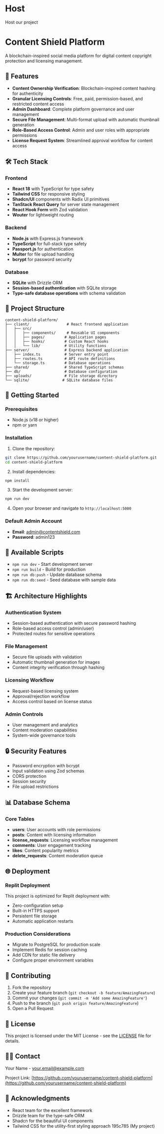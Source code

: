 
# Host
Host our project

# Content Shield Platform

A blockchain-inspired social media platform for digital content copyright protection and licensing management.

## 🚀 Features

- **Content Ownership Verification**: Blockchain-inspired content hashing for authenticity
- **Granular Licensing Controls**: Free, paid, permission-based, and restricted content access
- **Admin Dashboard**: Complete platform governance and user management
- **Secure File Management**: Multi-format upload with automatic thumbnail generation
- **Role-Based Access Control**: Admin and user roles with appropriate permissions
- **License Request System**: Streamlined approval workflow for content access

## 🛠 Tech Stack

### Frontend
- **React 18** with TypeScript for type safety
- **Tailwind CSS** for responsive styling
- **Shadcn/UI** components with Radix UI primitives
- **TanStack React Query** for server state management
- **React Hook Form** with Zod validation
- **Wouter** for lightweight routing

### Backend
- **Node.js** with Express.js framework
- **TypeScript** for full-stack type safety
- **Passport.js** for authentication
- **Multer** for file upload handling
- **bcrypt** for password security

### Database
- **SQLite** with Drizzle ORM
- **Session-based authentication** with SQLite storage
- **Type-safe database operations** with schema validation

## 📁 Project Structure

```
content-shield-platform/
├── client/                 # React frontend application
│   ├── src/
│   │   ├── components/     # Reusable UI components
│   │   ├── pages/         # Application pages
│   │   ├── hooks/         # Custom React hooks
│   │   └── lib/           # Utility functions
├── server/                # Express backend application
│   ├── index.ts           # Server entry point
│   ├── routes.ts          # API route definitions
│   └── storage.ts         # Database operations
├── shared/                # Shared TypeScript schemas
├── db/                    # Database configuration
├── uploads/               # File storage directory
└── sqlite/               # SQLite database files
```

## 🚀 Getting Started

### Prerequisites
- Node.js (v18 or higher)
- npm or yarn

### Installation

1. Clone the repository:
```bash
git clone https://github.com/yourusername/content-shield-platform.git
cd content-shield-platform
```

2. Install dependencies:
```bash
npm install
```

3. Start the development server:
```bash
npm run dev
```

4. Open your browser and navigate to `http://localhost:5000`

### Default Admin Account
- **Email**: admin@contentshield.com
- **Password**: admin123

## 🔧 Available Scripts

- `npm run dev` - Start development server
- `npm run build` - Build for production
- `npm run db:push` - Update database schema
- `npm run db:seed` - Seed database with sample data

## 🏗 Architecture Highlights

### Authentication System
- Session-based authentication with secure password hashing
- Role-based access control (admin/user)
- Protected routes for sensitive operations

### File Management
- Secure file uploads with validation
- Automatic thumbnail generation for images
- Content integrity verification through hashing

### Licensing Workflow
- Request-based licensing system
- Approval/rejection workflow
- Access control based on license status

### Admin Controls
- User management and analytics
- Content moderation capabilities
- System-wide governance tools

## 🔒 Security Features

- Password encryption with bcrypt
- Input validation using Zod schemas
- CORS protection
- Session security
- File upload restrictions

## 📊 Database Schema

### Core Tables
- **users**: User accounts with role permissions
- **posts**: Content with licensing information
- **license_requests**: Licensing workflow management
- **comments**: User engagement tracking
- **likes**: Content popularity metrics
- **delete_requests**: Content moderation queue

## 🌐 Deployment

### Replit Deployment
This project is optimized for Replit deployment with:
- Zero-configuration setup
- Built-in HTTPS support
- Persistent file storage
- Automatic application restarts

### Production Considerations
- Migrate to PostgreSQL for production scale
- Implement Redis for session caching
- Add CDN for static file delivery
- Configure proper environment variables

## 🤝 Contributing

1. Fork the repository
2. Create your feature branch (`git checkout -b feature/AmazingFeature`)
3. Commit your changes (`git commit -m 'Add some AmazingFeature'`)
4. Push to the branch (`git push origin feature/AmazingFeature`)
5. Open a Pull Request

## 📝 License

This project is licensed under the MIT License - see the [LICENSE](LICENSE) file for details.

## 🙋‍♂️ Contact

Your Name - your.email@example.com

Project Link: [https://github.com/yourusername/content-shield-platform](https://github.com/yourusername/content-shield-platform)

## 🙏 Acknowledgments

- React team for the excellent framework
- Drizzle team for the type-safe ORM
- Shadcn for the beautiful UI components
- Tailwind CSS for the utility-first styling approach
 195c785 (My project)
